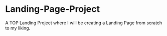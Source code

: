 # Landing-Page-Project

A TOP Landing Project where I will be creating a Landing Page from scratch to my liking.